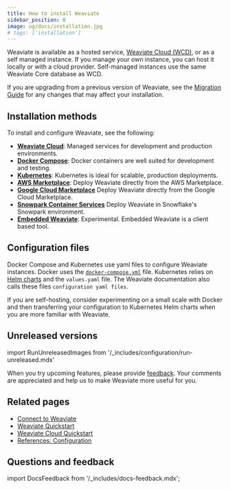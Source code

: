```yaml
---
title: How to install Weaviate
sidebar_position: 0
image: og/docs/installation.jpg
# tags: ['installation']
---
```


Weaviate is available as a hosted service, [Weaviate Cloud (WCD)](https://console.weaviate.cloud/), or as a self managed instance. If you manage your own instance, you can host it locally or with a cloud provider. Self-managed instances use the same Weaviate Core database as WCD.

If you are upgrading from a previous version of Weaviate, see the [Migration Guide](../more-resources/migration/index.md) for any changes that may affect your installation.

## Installation methods

To install and configure Weaviate, see the following:

- **[Weaviate Cloud](../../cloud/quickstart.mdx)**: Managed services for development and production environments.
- **[Docker Compose](./docker-compose.md)**: Docker containers are well suited for development and testing.
- **[Kubernetes](./kubernetes.md)**: Kubernetes is ideal for scalable, production deployments.
- **[AWS Marketplace](./aws-marketplace.md)**: Deploy Weaviate directly from the AWS Marketplace.
- **[Google Cloud Marketplace](./gc-marketplace.md)** Deploy Weaviate directly from the Google Cloud Marketplace.
- **[Snowpark Container Services](./spcs-integration.mdx)** Deploy Weaviate in Snowflake's Snowpark environment.
- **[Embedded Weaviate](./embedded.md)**: Experimental. Embedded Weaviate is a client based tool.


## Configuration files

Docker Compose and Kubernetes use yaml files to configure Weaviate instances. Docker uses the [`docker-compose.yml`](./docker-compose.md) file. Kubernetes relies on [Helm charts](./kubernetes.md#weaviate-helm-chart) and the `values.yaml` file. The Weaviate documentation also calls these files `configuration yaml files`.

If you are self-hosting, consider experimenting on a small scale with Docker and then transferring your configuration to Kubernetes Helm charts when you are more familiar with Weaviate.

## Unreleased versions

import RunUnreleasedImages from '/_includes/configuration/run-unreleased.mdx'

<RunUnreleasedImages />

When you try upcoming features, please provide [feedback](https://github.com/weaviate/weaviate/issues/new/choose). Your comments are appreciated and help us to make Weaviate more useful for you.

## Related pages
- [Connect to Weaviate](../connections/index.mdx)
- [Weaviate Quickstart](../quickstart/index.md)
- [Weaviate Cloud Quickstart](../../cloud/quickstart.mdx)
- [References: Configuration](../configuration/index.md)

## Questions and feedback

import DocsFeedback from '/_includes/docs-feedback.mdx';

<DocsFeedback/>
